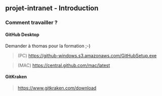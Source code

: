## projet-intranet - Introduction

### Comment travailler ?

#### GitHub Desktop

Demander à thomas pour la formation ;-)

> (PC) https://github-windows.s3.amazonaws.com/GitHubSetup.exe

> (MAC) https://central.github.com/mac/latest

#### GitKraken

> https://www.gitkraken.com/download
